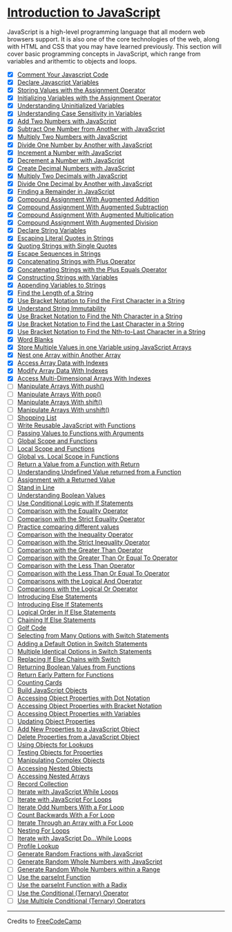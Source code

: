 # [Introduction to JavaScript](https://learn.freecodecamp.org/javascript-algorithms-and-data-structures/basic-javascript/)

JavaScript is a high-level programming language that all modern web browsers support. It is also one of the core technologies of the web, along with HTML and CSS that you may have learned previously. This section will cover basic programming concepts in JavaScript, which range from variables and arithemtic to objects and loops.

- [x] [Comment Your Javascript Code](001-comment-your-javascript-code.js)
- [x] [Declare Javascript Variables](002-declare-javascript-variables.js)
- [x] [Storing Values with the Assignment Operator](003-storing-values-with-the-assignment-operator.js)
- [x] [Initializing Variables with the Assignment Operator](004-initializing-variables-with-the-assignment-operator.js)
- [x] [Understanding Uninitialized Variables](005-understanding-uninitialized-variables.js)
- [x] [Understanding Case Sensitivity in Variables](006-understanding-case-sensitivity-in-variables.js)
- [x] [Add Two Numbers with JavaScript](007-add-two-numbers-with-javascript.js)
- [x] [Subtract One Number from Another with JavaScript](008-subtract-one-number-from-another-with-javascript.js)
- [x] [Multiply Two Numbers with JavaScript](009-multiply-two-numbers-with-javascript.js)
- [x] [Divide One Number by Another with JavaScript](010-divide-one-number-by-another-with-javascript.js)
- [x] [Increment a Number with JavaScript](011-increment-a-number-with-javascript.js)
- [x] [Decrement a Number with JavaScript](012-decrement-a-number-with-javascript.js)
- [x] [Create Decimal Numbers with JavaScript](013-create-decimal-numbers-with-javascript.js)
- [x] [Multiply Two Decimals with JavaScript](014-multiply-two-decimals-with-javascript.js)
- [x] [Divide One Decimal by Another with JavaScript](015-divide-one-decimal-by-another-with-javascript.js)
- [x] [Finding a Remainder in JavaScript](016-finding-a-remainder-in-javascript.js)
- [x] [Compound Assignment With Augmented Addition](017-compound-assignment-with-augmented-addition.js)
- [x] [Compound Assignment With Augmented Subtraction](018-compound-assignment-with-augmented-subtraction.js)
- [x] [Compound Assignment With Augmented Multiplication](019-compound-assignment-with-augmented-multiplication.js)
- [x] [Compound Assignment With Augmented Division](020-compound-assignment-with-augmented-division.js)
- [x] [Declare String Variables](021-declare-string-variables.js)
- [x] [Escaping Literal Quotes in Strings](022-escaping-literal-quotes-in-strings.js)
- [x] [Quoting Strings with Single Quotes](023-quoting-strings-with-single-quotes.js)
- [x] [Escape Sequences in Strings](024-escape-sequences-in-strings.js)
- [x] [Concatenating Strings with Plus Operator](025-concatenating-strings-with-plus-operator.js)
- [x] [Concatenating Strings with the Plus Equals Operator](026-concatenating-strings-with-the-plus-equals-operator.js)
- [x] [Constructing Strings with Variables](027-constructing-strings-with-variables.js)
- [x] [Appending Variables to Strings](028-appending-variables-to-strings.js)
- [x] [Find the Length of a String](029-find-the-length-of-a-string.js)
- [x] [Use Bracket Notation to Find the First Character in a String](030-use-bracket-notation-to-find-the-first-character-in-a-string.js)
- [x] [Understand String Immutability](031-understand-string-immutability.js)
- [x] [Use Bracket Notation to Find the Nth Character in a String](032-use-bracket-notation-to-find-the-nth-character-in-a-string.js)
- [x] [Use Bracket Notation to Find the Last Character in a String](033-use-bracket-notation-to-find-the-last-character-in-a-string.js)
- [x] [Use Bracket Notation to Find the Nth-to-Last Character in a String](034-use-bracket-notation-to-find-the-nth-to-last-character-in-a-string.js)
- [x] [Word Blanks](035-word-blanks.js)
- [x] [Store Multiple Values in one Variable using JavaScript Arrays](036-store-multiple-values-in-one-variable-using-javascript-arrays.js)
- [x] [Nest one Array within Another Array](037-nest-one-array-within-another-array.js)
- [x] [Access Array Data with Indexes](038-access-array-data-with-indexes.js)
- [x] [Modify Array Data With Indexes](039-modify-array-data-with-indexes.js)
- [x] [Access Multi-Dimensional Arrays With Indexes](040-access-multi-dimensional-arrays-with-indexes.js)
- [ ] [Manipulate Arrays With push()](041-manipulate-arrays-with-push.js)
- [ ] [Manipulate Arrays With pop()](042-manipulate-arrays-with-pop.js)
- [ ] [Manipulate Arrays With shift()](043-manipulate-arrays-with-shift.js)
- [ ] [Manipulate Arrays With unshift()](044-manipulate-arrays-with-unshift.js)
- [ ] [Shopping List](045-shopping-lis.js)
- [ ] [Write Reusable JavaScript with Functions](046-write-reusable-javascript-with-functions.js)
- [ ] [Passing Values to Functions with Arguments](047-passing-values-to-functions-with-arguments.js)
- [ ] [Global Scope and Functions](048-global-scope-and-functions.js)
- [ ] [Local Scope and Functions](049-local-scope-and-functions.js)
- [ ] [Global vs. Local Scope in Functions](050-global-vs--local-scope-in-functions.js)
- [ ] [Return a Value from a Function with Return](051-return-a-value-from-a-function-with-return.js)
- [ ] [Understanding Undefined Value returned from a Function](052-understanding-undefined-value-returned-from-a-function.js)
- [ ] [Assignment with a Returned Value](053-assignment-with-a-returned-value.js)
- [ ] [Stand in Line](054-stand-in-line.js)
- [ ] [Understanding Boolean Values](055-understanding-boolean-values.js)
- [ ] [Use Conditional Logic with If Statements](056-use-conditional-logic-with-if-statements.js)
- [ ] [Comparison with the Equality Operator](057-comparison-with-the-equality-operator.js)
- [ ] [Comparison with the Strict Equality Operator](058-comparison-with-the-strict-equality-operator.js)
- [ ] [Practice comparing different values](059-practice-comparing-different-values.js)
- [ ] [Comparison with the Inequality Operator](060-comparison-with-the-inequality-operator.js)
- [ ] [Comparison with the Strict Inequality Operator](061-comparison-with-the-strict-inequality-operator.js)
- [ ] [Comparison with the Greater Than Operator](062-comparison-with-the-greater-than-operator.js)
- [ ] [Comparison with the Greater Than Or Equal To Operator](063-comparison-with-the-greater-than-or-equal-to-operator.js)
- [ ] [Comparison with the Less Than Operator](064-comparison-with-the-less-than-operator.js)
- [ ] [Comparison with the Less Than Or Equal To Operator](065-comparison-with-the-less-than-or-equal-to-operator.js)
- [ ] [Comparisons with the Logical And Operator](066-comparisons-with-the-logical-and-operator.js)
- [ ] [Comparisons with the Logical Or Operator](067-comparisons-with-the-logical-or-operator.js)
- [ ] [Introducing Else Statements](068-introducing-else-statements.js)
- [ ] [Introducing Else If Statements](069-introducing-else-if-statements.js)
- [ ] [Logical Order in If Else Statements](070-logical-order-in-if-else-statements.js)
- [ ] [Chaining If Else Statements](071-chaining-if-else-statements.js)
- [ ] [Golf Code](072-golf-code.js)
- [ ] [Selecting from Many Options with Switch Statements](073-selecting-from-many-options-with-switch-statements.js)
- [ ] [Adding a Default Option in Switch Statements](074-adding-a-default-option-in-switch-statements.js)
- [ ] [Multiple Identical Options in Switch Statements](075-multiple-identical-options-in-switch-statements.js)
- [ ] [Replacing If Else Chains with Switch](076-replacing-if-else-chains-with-switch.js)
- [ ] [Returning Boolean Values from Functions](077-returning-boolean-values-from-functions.js)
- [ ] [Return Early Pattern for Functions](078-return-early-pattern-for-functions.js)
- [ ] [Counting Cards](079-counting-cards.js)
- [ ] [Build JavaScript Objects](080-build-javascript-objects.js)
- [ ] [Accessing Object Properties with Dot Notation](081-accessing-object-properties-with-dot-notation.js)
- [ ] [Accessing Object Properties with Bracket Notation](082-accessing-object-properties-with-bracket-notation.js)
- [ ] [Accessing Object Properties with Variables](083-accessing-object-properties-with-variables.js)
- [ ] [Updating Object Properties](084-updating-object-properties.js)
- [ ] [Add New Properties to a JavaScript Object](085-add-new-properties-to-a-javascript-object.js)
- [ ] [Delete Properties from a JavaScript Object](086-delete-properties-from-a-javascript-object.js)
- [ ] [Using Objects for Lookups](087-using-objects-for-lookups.js)
- [ ] [Testing Objects for Properties](088-testing-objects-for-properties.js)
- [ ] [Manipulating Complex Objects](089-manipulating-complex-objects.js)
- [ ] [Accessing Nested Objects](090-accessing-nested-objects.js)
- [ ] [Accessing Nested Arrays](091-accessing-nested-arrays.js)
- [ ] [Record Collection](092-record-collection.js)
- [ ] [Iterate with JavaScript While Loops](093-iterate-with-javascript-while-loops.js)
- [ ] [Iterate with JavaScript For Loops](094-iterate-with-javascript-for-loops.js)
- [ ] [Iterate Odd Numbers With a For Loop](095-iterate-odd-numbers-with-a-for-loop.js)
- [ ] [Count Backwards With a For Loop](096-count-backwards-with-a-for-loop.js)
- [ ] [Iterate Through an Array with a For Loop](097-iterate-through-an-array-with-a-for-loop.js)
- [ ] [Nesting For Loops](098-nesting-for-loops.js)
- [ ] [Iterate with JavaScript Do...While Loops](099-iterate-with-javascript-do---while-loops.js)
- [ ] [Profile Lookup](100-profile-lookup.js)
- [ ] [Generate Random Fractions with JavaScript](101-generate-random-fractions-with-javascript.js)
- [ ] [Generate Random Whole Numbers with JavaScript](102-generate-random-whole-numbers-with-javascript.js)
- [ ] [Generate Random Whole Numbers within a Range](103-generate-random-whole-numbers-within-a-range.js)
- [ ] [Use the parseInt Function](104-use-the-parseint-function.js)
- [ ] [Use the parseInt Function with a Radix](105-use-the-parseint-function-with-a-radix.js)
- [ ] [Use the Conditional (Ternary) Operator](106-use-the-conditional-ternary-operator.js)
- [ ] [Use Multiple Conditional (Ternary) Operators](107-use-multiple-conditional-ternary-operators.js)

---

Credits to [FreeCodeCamp](https://www.freecodecamp.org/)